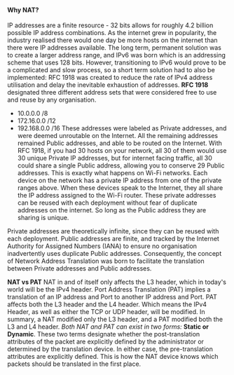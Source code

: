 #### Why NAT?
IP addresses are a finite resource - 32 bits allows for roughly 4.2 billion possible IP address combinations.
As the internet grew in popularity, the industry realised there would one day be more hosts on the internet than there were IP addresses available.
The long term, permanent solution was to create a larger address range, and IPv6 was born which is an addressing scheme that uses 128 bits. 
However, transitioning to IPv6 would prove to be a complicated and slow process, so a short term solution had to also be implemented: RFC 1918 was created to reduce the rate of IPv4 address utilisation and delay the inevitable exhaustion of addresses.
**RFC 1918** designated three different address sets that were considered free to use and reuse by any organisation.
- 10.0.0.0 /8
- 172.16.0.0 /12
- 192.168.0.0 /16
These addresses were labeled as Private addresses, and were deemed unroutable on the Internet. All the remaining addresses remained Public addresses, and able to be routed on the Internet.
With RFC 1918, if you had 30 hosts on your network, all 30 of them would use 30 unique Private IP addresses, but for internet facing traffic, all 30 could share a single Public address, allowing you to conserve 29 Public addresses.
This is exactly what happens on Wi-Fi networks. Each device on the network has a private IP address from one of the private ranges above. When these devices speak to the Internet, they all share the IP address assigned to the Wi-Fi router.
These private addresses can be reused with each deployment without fear of duplicate addresses on the internet. So long as the Public address they are sharing is unique.

Private addresses are theoretically infinite, since they can be reused with each deployment. Public addresses are finite, and tracked by the Internet Authority for Assigned Numbers (IANA) to ensure no organisation inadvertently uses duplicate Public addresses.
Consequently, the concept of Network Address Translation was born to facilitate the translation between Private addresses and Public addresses.

**NAT vs PAT**
NAT in and of itself only affects the L3 header, which in today's world will be the IPv4 header. 
Port Address Translation (PAT) implies a translation of an IP address and Port to another IP address and Port.
PAT affects both the L3 header and the L4 header. Which means the IPv4 Header, as well as either the TCP or UDP header, will be modified.
In summary, a NAT modified only the L3 header, and a PAT modified both the L3 and L4 header. 
*Both NAT and PAT can exist in two forms:* **Static or Dynamic**.
These two terms designate whether the post-translation attributes of the packet are explicitly defined by the administrator or determined by the translation device. In either case, the pre-translation attributes are explicitly defined. This is how the NAT device knows which packets should be translated in the first place.
